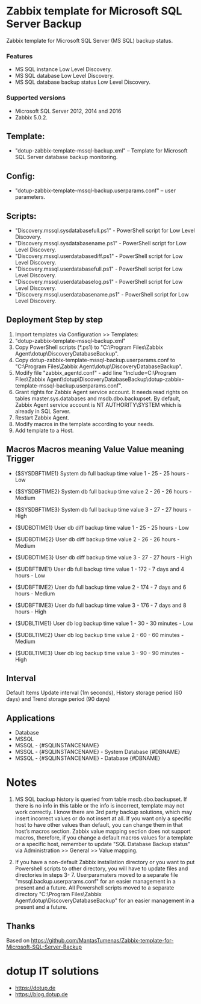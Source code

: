# Zabbix template for Microsoft SQL Server Backup
Zabbix template for Microsoft SQL Server (MS SQL) backup status.


### Features
+ MS SQL instance Low Level Discovery.
+ MS SQL database Low Level Discovery.
+ MS SQL database backup status Low Level Discovery.

### Supported versions
+ Microsoft SQL Server 2012, 2014 and 2016
+ Zabbix 5.0.2.

## Template:
+ "dotup-zabbix-template-mssql-backup.xml" – Template for Microsoft SQL Server database backup monitoring.

## Config:
+ "dotup-zabbix-template-mssql-backup.userparams.conf" – user parameters.

## Scripts:
+ "Discovery.mssql.sysdatabasefull.ps1" - PowerShell script for Low Level Discovery.
+ "Discovery.mssql.sysdatabasename.ps1" - PowerShell script for Low Level Discovery.
+ "Discovery.mssql.userdatabasediff.ps1" - PowerShell script for Low Level Discovery.
+ "Discovery.mssql.userdatabasefull.ps1" - PowerShell script for Low Level Discovery.
+ "Discovery.mssql.userdatabaselog.ps1" - PowerShell script for Low Level Discovery.
+ "Discovery.mssql.userdatabasename.ps1" - PowerShell script for Low Level Discovery.

## Deployment Step by step
1. Import templates via Configuration >> Templates:
2. "dotup-zabbix-template-mssql-backup.xml"
3. Copy PowerShell scripts (*.ps1) to "C:\Program Files\Zabbix Agent\dotup\DiscoveryDatabaseBackup\".
4. Copy dotup-zabbix-template-mssql-backup.userparams.conf to "C:\Program Files\Zabbix Agent\dotup\DiscoveryDatabaseBackup".
5. Modify file "zabbix_agentd.conf" - add line "Include=C:\Program Files\Zabbix Agent\dotup\DiscoveryDatabaseBackup\dotup-zabbix-template-mssql-backup.userparams.conf".
6. Grant rights for Zabbix Agent service account. It needs read rights on tables master.sys.databases and
msdb.dbo.backupset. By default, Zabbix Agent service account is NT AUTHORITY\SYSTEM which is
already in SQL Server.
7. Restart Zabbix Agent.
8. Modify macros in the template according to your needs.
9. Add template to a Host.

## Macros Macros meaning Value Value meaning Trigger

+ {$SYSDBFTIME1} System db full backup time value 1 - 25 - 25 hours - Low
+ {$SYSDBFTIME2} System db full backup time value 2 - 26 - 26 hours - Medium
+ {$SYSDBFTIME3} System db full backup time value 3 - 27 - 27 hours - High

+ {$UDBDTIME1} User db diff backup time value 1 - 25 - 25 hours - Low
+ {$UDBDTIME2} User db diff backup time value 2 - 26 - 26 hours - Medium
+ {$UDBDTIME3} User db diff backup time value 3 - 27 - 27 hours - High

+ {$UDBFTIME1} User db full backup time value 1 - 172 - 7 days and 4 hours - Low
+ {$UDBFTIME2} User db full backup time value 2 - 174 - 7 days and 6 hours - Medium
+ {$UDBFTIME3} User db full backup time value 3 - 176 - 7 days and 8 hours - High

+ {$UDBLTIME1} User db log backup time value 1 - 30 - 30 minutes - Low
+ {$UDBLTIME2} User db log backup time value 2 - 60 - 60 minutes - Medium
+ {$UDBLTIME3} User db log backup time value 3 - 90 - 90 minutes - High

## Interval
Default Items Update interval (1m seconds), History storage period (60 days) and Trend storage period (90 days)

## Applications
+ Database
+ MSSQL
+ MSSQL - {#SQLINSTANCENAME}
+ MSSQL - {#SQLINSTANCENAME} - System Database {#DBNAME}
+ MSSQL - {#SQLINSTANCENAME} - Database {#DBNAME}

# Notes

1. MS SQL backup history is queried from table msdb.dbo.backupset. If there is no info in this table or the info is incorrect, template may not work correctly. I know there are 3rd party backup solutions, which may insert incorrect values or do not insert at all. If you want only a specific host to have other values than default, you can change them in that host’s macros section. Zabbix value mapping section does not support macros, therefore, if you change a default macros values for a template or a specific host, remember to update "SQL Database Backup status" via Administration >> General >> Value mapping.

2. If you have a non-default Zabbix installation directory or you want to put Powershell scripts to other directory, you will have to update files and directories in steps 3- 7. Userparamaters moved to a separate file "mssql.backup.userparams.conf" for an easier management in a present and a future. All Powershell scripts moved to a separate directory "C:\Program Files\Zabbix Agent\dotup\DiscoveryDatabaseBackup\" for an easier management in a present and a future.

## Thanks
Based on https://github.com/MantasTumenas/Zabbix-template-for-Microsoft-SQL-Server-Backup

# dotup IT solutions
+ https://dotup.de
+ https://blog.dotup.de
